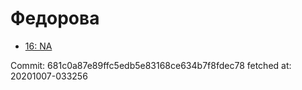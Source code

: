 # Федорова
- [16: NA](16.md)

Commit: 681c0a87e89ffc5edb5e83168ce634b7f8fdec78
 fetched at: 20201007-033256
